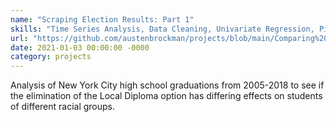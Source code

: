```yaml
---
name: "Scraping Election Results: Part 1"
skills: "Time Series Analysis, Data Cleaning, Univariate Regression, Pivot Tables, MatPlotLib"
url: "https://github.com/austenbrockman/projects/blob/main/Comparing%20Datasets%20-%20Analyzing%20Graduation%20Data%20of%20New%20York%20City%20Public%20Schools.ipynb"
date: 2021-01-03 00:00:00 -0000
category: projects
---
```


Analysis of New York City high school graduations from 2005-2018 to see if the elimination of the Local Diploma option has differing effects on students of different racial groups. 
